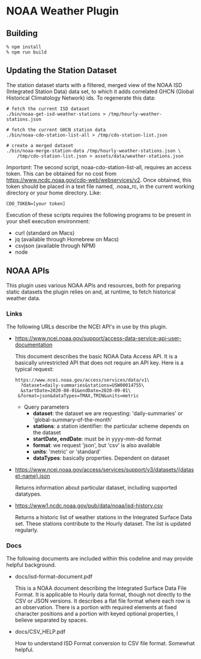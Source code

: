# NOAA Weather Plugin

## Building
```
% npm install
% npm run build
```

## Updating the Station Dataset

The station dataset starts with a filtered, merged view of the NOAA ISD 
(Integrated Station Data) data set, to which it adds correlated GHCN (Global 
Historical Climatology Network) ids. To regenerate this data:
```shell script
# fetch the current ISD dataset
./bin/noaa-get-isd-weather-stations > /tmp/hourly-weather-stations.json

# fetch the current GHCN station data
./bin/noaa-cdo-station-list-all > /tmp/cdo-station-list.json

# create a merged dataset 
./bin/noaa-merge-station-data /tmp/hourly-weather-stations.json \
    /tmp/cdo-station-list.json > assets/data/weather-stations.json
```
*Important*: The second script, noaa-cdo-station-list-all, requires an access token. 
This can be obtained for no cost from https://www.ncdc.noaa.gov/cdo-web/webservices/v2.
Once obtained, this token should be placed in a text file named, .noaa_rc, in 
the current working directory or your home directory. 
Like:
```shell script
CDO_TOKEN=[your token]
```

Execution of these scripts requires the following programs to be present in your
shell execution environment:
* curl (standard on Macs)
* jq (available through Homebrew on Macs)
* csvjson (available through NPM)
* node

## NOAA APIs

This plugin uses various NOAA APIs and resources, both for preparing static 
datasets the plugin relies on and, at runtime, to fetch historical weather data.

### Links

The following URLs describe the NCEI API's in use by this plugin.

* https://www.ncei.noaa.gov/support/access-data-service-api-user-documentation
 
  This document describes the basic NOAA Data Access API. It is a basically
  unrestricted API that does not require an API key. Here is a typical request:
  
    ```
    https://www.ncei.noaa.gov/access/services/data/v1\
      ?dataset=daily-summaries&stations=USW00014755\
      &startDate=2020-08-01&endDate=2020-09-01\
     &format=json&dataTypes=TMAX,TMIN&units=metric
   ```
   * Query parameters
      * **dataset**: the dataset we are requesting: 'daily-summaries' or 'global-summary-of-the-month'
      * **stations**: a station identifier: the particular scheme depends on the dataset
      * **startDate, endDate**: must be in yyyy-mm-dd format
      * **format**: we request 'json', but 'csv' is also available
      * **units**: 'metric' or 'standard'
      * **dataTypes**: basically properties. Dependent on dataset

* https://www.ncei.noaa.gov/access/services/support/v3/datasets/{dataset-name}.json
  
  Returns information about particular dataset, including supported datatypes.

* https://www1.ncdc.noaa.gov/pub/data/noaa/isd-history.csv

  Returns a historic list of weather stations in the Integrated Surface Data set. 
  These stations contribute to the Hourly dataset. 
  The list is updated regularly.

### Docs

The following documents are included within this codeline and may provide 
helpful background.

* docs/isd-format-document.pdf

  This is a NOAA document describing the Integrated Surface Data File Format. 
  It is applicable to Hourly data format, though not directly to the CSV or JSON versions.
  It describes a flat file format where each row is an observation. There is a 
  portion with required elements at fixed character positions and a portion with
  keyed optional properties, I believe separated by spaces.

* docs/CSV_HELP.pdf

  How to understand ISD Format conversion to CSV file format. Somewhat helpful.


